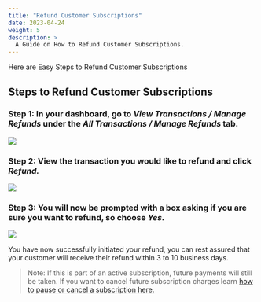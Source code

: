 ```yaml
---
title: "Refund Customer Subscriptions"
date: 2023-04-24
weight: 5
description: >
  A Guide on How to Refund Customer Subscriptions.
---
```


Here are Easy Steps to Refund Customer Subscriptions

## Steps to Refund Customer Subscriptions

### Step 1: In your dashboard, go to *View Transactions / Manage Refunds* under the *All Transactions / Manage Refunds* tab.

![](https://subscribie.co.uk/blog/content/images/size/w1000/2023/04/image-9.png)

### Step 2: View the transaction you would like to refund and click *Refund.*

![](https://subscribie.co.uk/blog/content/images/size/w1000/2023/04/image-10.png)

### Step 3: You will now be prompted with a box asking if you are sure you want to refund, so choose *Yes.*

![](https://subscribie.co.uk/blog/content/images/size/w1000/2023/04/image-11.png)

You have now successfully initiated your refund, you can rest assured that your customer will receive their refund within 3 to 10 business days.

>Note: If this is part of an active subscription, future payments will still be taken. If you want to cancel future subscription charges learn [how to pause or cancel a subscription here.](https://docs.subscribie.co.uk/docs/tasks/pause-a-subscribers-subscription/)